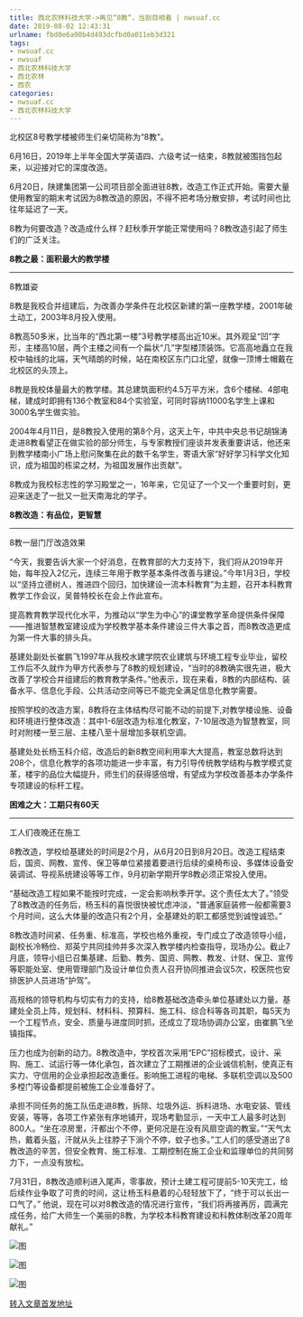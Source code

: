 ```yaml
---
title: 西北农林科技大学->再见“8教”，当刮目相看 | nwsuaf.cc
date: 2019-08-02 12:43:31
urlname: fbd0e6a90b4d493dcfbd0a011eb3d321
tags: 
- nwsuaf.cc
- nwsuaf
- 西北农林科技大学
- 西北农林
- 西农
categories:
- nwsuaf.cc
- 西北农林科技大学
---
```



北校区8号教学楼被师生们亲切简称为“8教”。

6月16日，2019年上半年全国大学英语四、六级考试一结束，8教就被围挡包起来，以迎接对它的深度改造。

6月20日，陕建集团第一公司项目部全面进驻8教，改造工作正式开始。需要大量使用教室的期末考试因为8教改造的原因，不得不把考场分散安排，考试时间也比往年延迟了一天。

8教为何要改造？改造成什么样？赶秋季开学能正常使用吗？8教改造引起了师生们的广泛关注。

**8教之最：面积最大的教学楼**

****

8教雄姿

8教是我校合并组建后，为改善办学条件在北校区新建的第一座教学楼，2001年破土动工，2003年8月投入使用。

8教高50多米，比当年的“西北第一楼”3号教学楼高出近10米。其外观呈“凹”字形，主楼高10层，两个主楼之间有一个扁状“几”字型楼顶装饰。它高高地矗立在我校中轴线的北端，天气晴朗的时候，站在南校区东门口北望，就像一顶博士帽戴在北校区的头顶上。

8教是我校体量最大的教学楼。其总建筑面积约4.5万平方米，含6个楼梯、4部电梯，建成时即拥有136个教室和84个实验室，可同时容纳11000名学生上课和3000名学生做实验。

2004年4月11日，是8教投入使用的第8个月，这天上午，中共中央总书记胡锦涛走进8教看望正在做实验的部分师生，与专家教授们座谈并发表重要讲话，他还来到教学楼南小广场上慰问聚集在此的数千名学生，寄语大家“好好学习科学文化知识，成为祖国的栋梁之材，为祖国发展作出贡献”。

8教成为我校标志性的学习殿堂之一，16年来，它见证了一个又一个重要时刻，更迎来送走了一批又一批天南海北的学子。

**8教改造：有品位，更智慧**

****

8教一层门厅改造效果

“今天，我要告诉大家一个好消息，在教育部的大力支持下，我们将从2019年开始，每年投入2亿元，连续三年用于教学基本条件改善与建设。”今年1月3日，学校以“坚持立德树人，推进四个回归，加快建设一流本科教育”为主题，召开本科教育教学工作会议，吴普特校长在会上作此宣布。

提高教育教学现代化水平，为推动以“学生为中心”的课堂教学革命提供条件保障——推进智慧教室建设成为学校教学基本条件建设三件大事之首，而8教改造更成为第一件大事的排头兵。

基建处副处长崔鹏飞1997年从我校水建学院农业建筑与环境工程专业毕业，留校工作后不久就作为甲方代表参与了8教的规划建设，“当时的8教确实很先进，极大改善了学校合并组建后的教育教学条件。”他表示，现在来看，8教的内部结构、装备水平、信息化手段、公共活动空间等已不能完全满足信息化教学需要。

按照学校的改造方案，8教将在主体结构尽可能不动的前提下,对教学楼设施、设备和环境进行整体改造：其中1-6层改造为标准化教室，7-10层改造为智慧教室，同时对附楼一至三层、主楼八至十层增加多联机空调。

基建处处长杨玉科介绍，改造后的新8教空间利用率大大提高，教室总数将达到208个，信息化教学的各项功能进一步丰富，有力引导传统教学结构与教学模式变革，楼宇的品位大幅提升，师生们的获得感倍增，有望成为学校改善基本办学条件专项建设的标杆工程。

**困难之大：工期只有60天**

****

工人们夜晚还在施工

8教改造，学校给基建处的时间是2个月，从6月20日到8月20日。改造工程结束后，国资、网教、宣传、保卫等单位紧接着要进行后续的桌椅布设、多媒体设备安装调试、导视系统建设等等工作，9月初新学期开学8教必须正常投入使用。

“基础改造工程如果不能按时完成，一定会影响秋季开学。这个责任太大了。”领受了8教改造的任务后，杨玉科的喜悦很快被忧虑冲淡，“普通家庭装修一般都需要3个月时间，这么大体量的改造只有2个月，全基建处的职工都感觉到诚惶诚恐。”

8教改造时间紧、任务重、标准高，学校也格外重视，专门成立了改造领导小组，副校长冷畅俭、郑英宁共同挂帅并多次深入教学楼内检查指导，现场办公。截止7月底，领导小组已召集基建、后勤、教务、国资、网教、教发、计财、保卫、宣传等职能处室、使用管理部门及设计单位负责人召开协同推进会议5次，校医院也安排医护人员进场“护驾”。

高规格的领导机构与切实有力的支持，给8教基础改造牵头单位基建处以力量。基建处全员上阵，规划科、材料科、预算科、施工科、综合科等各司其职，每5天为一个工程节点，安全、质量与进度同时抓，还成立了现场协调办公室，由崔鹏飞坐镇指挥。

压力也成为创新的动力。8教改造中，学校首次采用“EPC”招标模式，设计、采购、施工、试运行等一体化承包，首次建立了工期推进的企业诚信机制，使真正有实力、守信用的企业承担起改造重任。影响施工进程的电梯、多联机空调以及500多樘门等设备都提前被施工企业准备好了。

承担不同任务的施工队伍走进8教，拆除、垃圾外运、拆料进场、水电安装、管线安装，等等，各项工作紧张有序地铺开，现场考勤显示，一天中工人最多时达到800人。“坐在凉房里，汗都出个不停，更何况是在没有风扇空调的教室。”“天气太热，戴着头盔，汗就从头上往脖子下淌个不停，蚊子也多。”工人们的感受道出了8教改造的辛苦，但安全教育、施工标准、工期控制在施工企业和监理单位的共同努力下，一点没有放松。

7月31日，8教改造顺利进入尾声，零事故，预计土建工程可提前5-10天完工，给后续作业争取了可贵的时间，这让杨玉科悬着的心轻轻放下了，“终于可以长出一口气了。” 他说，现在可以对8教改造的情况进行宣传，“我们将再接再厉，圆满完成任务，给广大师生一个美丽的8教，为学校本科教育建设和科教体制改革20周年献礼。”



![图](https://news.nwsuaf.edu.cn/images/content/2019-08/20190802105743431844.jpg)

![图](https://news.nwsuaf.edu.cn/images/content/2019-08/20190802105723128705.jpg)

![图](https://news.nwsuaf.edu.cn/images/content/2019-08/20190802105658481609.jpg)

[转入文章首发地址](https://news.nwsuaf.edu.cn/xnxw/91230.htm)